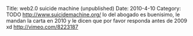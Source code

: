 Title: web2.0 suicide machine (unpublished)
Date: 2010-4-10
Category: TODO
http://www.suicidemachine.org/ lo del abogado es buenisimo, le mandan la carta en 2010 y le dicen que por favor responda antes de 2009 xd
http://vimeo.com/8223187
